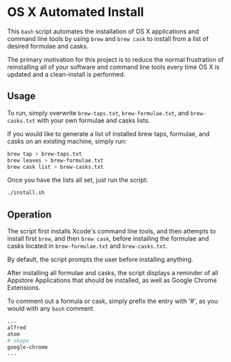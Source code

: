 # OS X Automated Install
This `bash` script automates the installation of OS X applications and command line tools by using `brew` and `brew cask` to install from a list of desired formulae and casks.

The primary motivation for this project is to reduce the normal frustration of reinstalling all of your software and command line tools every time OS X is updated and a clean-install is performed.

## Usage
To run, simply overwrite `brew-taps.txt`, `brew-formulae.txt`, and `brew-casks.txt` with your own formulae and casks lists.

If you would like to generate a list of installed brew taps, formulae, and casks on an existing machine, simply run:

```bash
brew tap > brew-taps.txt
brew leaves > brew-formulae.txt
brew cask list > brew-casks.txt
```

Once you have the lists all set, just run the script:

```bash
./install.sh
```

## Operation
The script first installs Xcode's command line tools, and then attempts to install first `brew`, and then `brew cask`, before installing the formulae and casks located in `brew-formulae.txt` and `brew-casks.txt`.

By default, the script prompts the user before installing anything.

After installing all formulae and casks, the script displays a reminder of all Appstore Applications that should be installed, as well as Google Chrome Extensions.

To comment out a formula or cask, simply prefix the entry with '#', as you would with any `bash` comment.

```bash
...
alfred
atom
# skype
google-chrome
...
```
